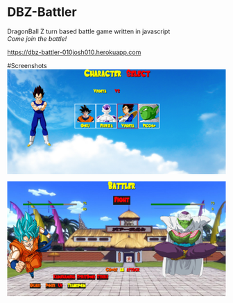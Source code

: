 # DBZ-Battler
DragonBall Z turn based battle game written in javascript  
*Come join the battle!* 

https://dbz-battler-010josh010.herokuapp.com


#Screenshots
![alt tag](https://raw.githubusercontent.com/010josh010/DBZ-Battler/master/assets/img/example_1.png)


![alt tag](https://raw.githubusercontent.com/010josh010/DBZ-Battler/master/assets/img/example_2.png)
